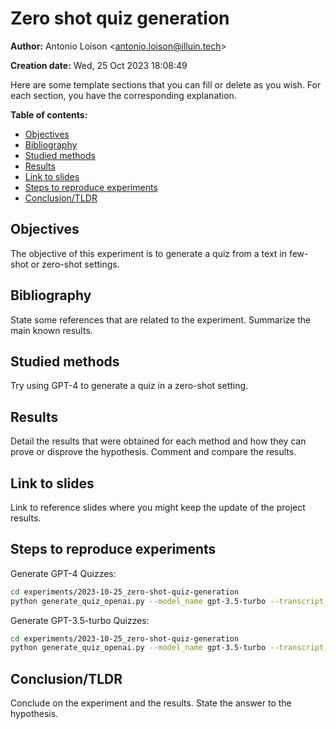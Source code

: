 # Zero shot quiz generation

**Author:** Antonio Loison <[antonio.loison@illuin.tech](mailto:antonio.loison@illuin.tech)>

**Creation date:** Wed, 25 Oct 2023 18:08:49

<!-- Delete this line -->
Here are some template sections that you can fill or delete as you wish. For each section, you have the corresponding explanation.

**Table of contents:**

- [Objectives](#objectives)
- [Bibliography](#bibliography)
- [Studied methods](#studied-methods)
- [Results](#results)
- [Link to slides](#link-to-slides)
- [Steps to reproduce experiments](#steps-to-reproduce-experiments)
- [Conclusion/TLDR](#conclusiontldr)

## Objectives

The objective of this experiment is to generate a quiz from a text in few-shot or zero-shot settings.

<!-- Can be used to answer the section "Objectifs scientifiques et techniques" and "Incertitudes" of the CIR -->

## Bibliography

<!-- Delete this line -->
State some references that are related to the experiment. Summarize the main known results.
<!-- Can be used to answer the section "Etat de l'art" of the CIR -->

## Studied methods

<!-- Can be used to answer the section "Contribution scientifique, technique ou technologique"; "Description de la démarche suivie et des travaux réalisés" of the CIR -->
Try using GPT-4 to generate a quiz in a zero-shot setting.

## Results

<!-- Delete this line -->
Detail the results that were obtained for each method and how they can prove or disprove the hypothesis. Comment and compare the results.
<!-- Can be used to answer the section "Contribution scientifique, technique ou technologique"; "Description de la démarche suivie et des travaux réalisés" of the CIR -->

## Link to slides

<!-- Delete this line -->
Link to reference slides where you might keep the update of the project results.

## Steps to reproduce experiments

Generate GPT-4 Quizzes:

```bash
cd experiments/2023-10-25_zero-shot-quiz-generation
python generate_quiz_openai.py --model_name gpt-3.5-turbo --transcript_path ../../data/cs_videos_transcripts/transcript_rl.json --output_path results/gpt_3_5_ri_quiz.md
```

Generate GPT-3.5-turbo Quizzes:

```bash
cd experiments/2023-10-25_zero-shot-quiz-generation
python generate_quiz_openai.py --model_name gpt-3.5-turbo --transcript_path ../../data/cs_videos_transcripts/transcript_rl.json --output_path results/gpt_3_5_ri_quiz.md
```

## Conclusion/TLDR

<!-- Delete this line -->
Conclude on the experiment and the results. State the answer to the hypothesis.

